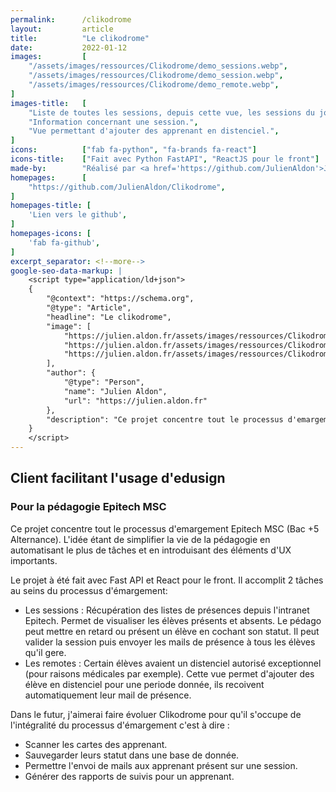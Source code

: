 ```yaml
---
permalink:      /clikodrome
layout:         article
title:          "Le clikodrome"
date:           2022-01-12
images:         [
    "/assets/images/ressources/Clikodrome/demo_sessions.webp",
    "/assets/images/ressources/Clikodrome/demo_session.webp",
    "/assets/images/ressources/Clikodrome/demo_remote.webp",
]
images-title:   [
    "Liste de toutes les sessions, depuis cette vue, les sessions du jour peuvent être ajoutés.",
    "Information concernant une session.",
    "Vue permettant d'ajouter des apprenant en distenciel.",
]
icons:          ["fab fa-python", "fa-brands fa-react"]
icons-title:    ["Fait avec Python FastAPI", "ReactJS pour le front"]
made-by:        "Réalisé par <a href='https://github.com/JulienAldon'>Julien Aldon</a>"
homepages:      [
    "https://github.com/JulienAldon/Clikodrome",
]
homepages-title: [
    'Lien vers le github',
]
homepages-icons: [
    'fab fa-github',
]
excerpt_separator: <!--more-->
google-seo-data-markup: |
    <script type="application/ld+json">
    {
        "@context": "https://schema.org",
        "@type": "Article",
        "headline": "Le clikodrome",
        "image": [
            "https://julien.aldon.fr/assets/images/ressources/Clikodrome/demo_sessions.webp",
            "https://julien.aldon.fr/assets/images/ressources/Clikodrome/demo_session.webp",
            "https://julien.aldon.fr/assets/images/ressources/Clikodrome/demo_remote.webp",
        ],
        "author": {
            "@type": "Person",
            "name": "Julien Aldon",
            "url": "https://julien.aldon.fr"
        },
        "description": "Ce projet concentre tout le processus d'emargement Epitech MSC (Bac +5 Alternance). L'idée étant de simplifier la vie de la pédagogie en automatisant le plus de tâches et en introduisant des éléments d'UX importants.",
    }
    </script>
---
```

## Client facilitant l'usage d'edusign
### Pour la pédagogie Epitech MSC
Ce projet concentre tout le processus d'emargement Epitech MSC (Bac +5 Alternance). L'idée étant de simplifier la vie de la pédagogie
en automatisant le plus de tâches et en introduisant des éléments d'UX importants.
<!--more-->
Le projet à été fait avec Fast API et React pour le front. Il accomplit 2 tâches au seins du processus d'émargement:
- Les sessions : Récupération des listes de présences depuis l'intranet Epitech. Permet de visualiser les élèves présents et absents. Le pédago peut mettre en retard ou présent un élève en cochant son statut. Il peut valider la session puis envoyer les mails de présence à tous les élèves qu'il gere.
- Les remotes : Certain élèves avaient un distenciel autorisé exceptionnel (pour raisons médicales par exemple). Cette vue permet d'ajouter des élève en distenciel pour une periode donnée, ils recoivent automatiquement leur mail de présence.

Dans le futur, j'aimerai faire évoluer Clikodrome pour qu'il s'occupe de l'intégralité du processus d'émargement c'est à dire : 
- Scanner les cartes des apprenant.
- Sauvegarder leurs statut dans une base de donnée.
- Permettre l'envoi de mails aux apprenant présent sur une session.
- Générer des rapports de suivis pour un apprenant.